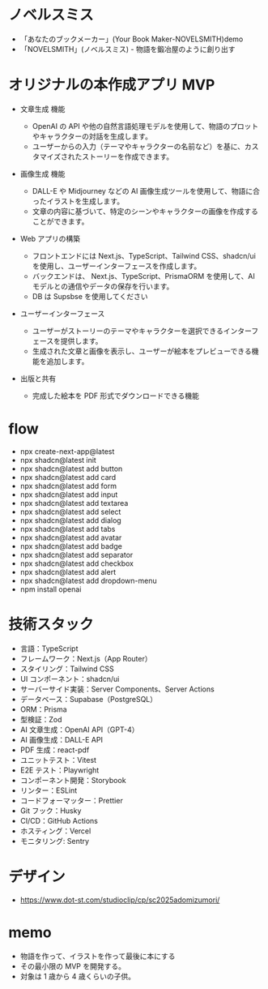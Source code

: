 # ノベルスミス

- 「あなたのブックメーカー」(Your Book Maker-NOVELSMITH)demo
- 「NOVELSMITH」(ノベルスミス) - 物語を鍛冶屋のように創り出す

# オリジナルの本作成アプリ MVP

- 文章生成 機能

  - OpenAI の API や他の自然言語処理モデルを使用して、物語のプロットやキャラクターの対話を生成します。
  - ユーザーからの入力（テーマやキャラクターの名前など）を基に、カスタマイズされたストーリーを作成できます。

- 画像生成 機能

  - DALL-E や Midjourney などの AI 画像生成ツールを使用して、物語に合ったイラストを生成します。
  - 文章の内容に基づいて、特定のシーンやキャラクターの画像を作成することができます。

- Web アプリの構築

  - フロントエンドには Next.js、TypeScript、Tailwind CSS、shadcn/ui を使用し、ユーザーインターフェースを作成します。
  - バックエンドは、 Next.js、TypeScript、PrismaORM を使用して、AI モデルとの通信やデータの保存を行います。
  - DB は Supsbse を使用してください

- ユーザーインターフェース

  - ユーザーがストーリーのテーマやキャラクターを選択できるインターフェースを提供します。
  - 生成された文章と画像を表示し、ユーザーが絵本をプレビューできる機能を追加します。

- 出版と共有
  - 完成した絵本を PDF 形式でダウンロードできる機能
  <!-- - オンラインで共有できる機能 -->

# flow

- npx create-next-app@latest
- npx shadcn@latest init
- npx shadcn@latest add button
- npx shadcn@latest add card
- npx shadcn@latest add form
- npx shadcn@latest add input
- npx shadcn@latest add textarea
- npx shadcn@latest add select
- npx shadcn@latest add dialog
- npx shadcn@latest add tabs
- npx shadcn@latest add avatar
- npx shadcn@latest add badge
- npx shadcn@latest add separator
- npx shadcn@latest add checkbox
- npx shadcn@latest add alert
- npx shadcn@latest add dropdown-menu
- npm install openai

# 技術スタック

- 言語：TypeScript
- フレームワーク：Next.js（App Router）
- スタイリング：Tailwind CSS
- UI コンポーネント：shadcn/ui
- サーバーサイド実装：Server Components、Server Actions
- データベース：Supabase（PostgreSQL）
- ORM：Prisma
- 型検証：Zod
- AI 文章生成：OpenAI API（GPT-4）
- AI 画像生成：DALL-E API
- PDF 生成：react-pdf
- ユニットテスト：Vitest
- E2E テスト：Playwright
- コンポーネント開発：Storybook
- リンター：ESLint
- コードフォーマッター：Prettier
- Git フック：Husky
- CI/CD：GitHub Actions
- ホスティング：Vercel
- モニタリング: Sentry

# デザイン

- https://www.dot-st.com/studioclip/cp/sc2025adomizumori/

# memo

- 物語を作って、イラストを作って最後に本にする
- その最小限の MVP を開発する。
- 対象は 1 歳から 4 歳くらいの子供。
